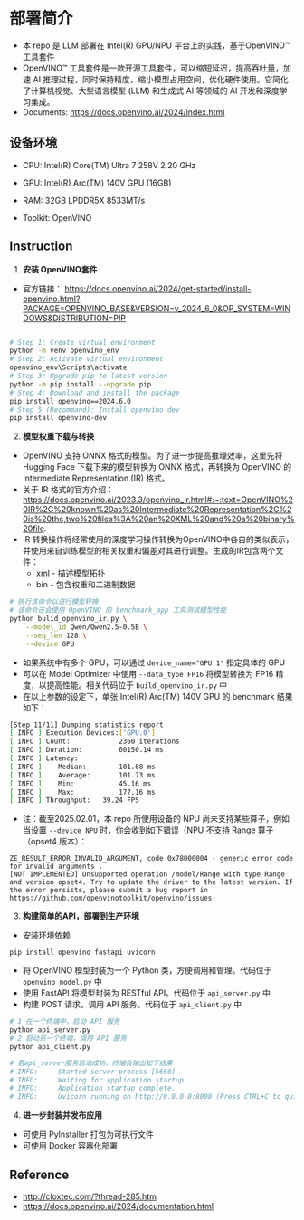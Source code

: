 # 部署简介
- 本 repo 是 LLM 部署在 Intel(R) GPU/NPU 平台上的实践，基于OpenVINO™ 工具套件
- OpenVINO™ 工具套件是一款开源工具套件，可以缩短延迟，提高吞吐量，加速 AI 推理过程，同时保持精度，缩小模型占用空间，优化硬件使用。它简化了计算机视觉、大型语言模型 (LLM) 和生成式 AI 等领域的 AI 开发和深度学习集成。
- Documents: https://docs.openvino.ai/2024/index.html

## 设备环境
- CPU: Intel(R) Core(TM) Ultra 7 258V   2.20 GHz
- GPU: Intel(R) Arc(TM) 140V GPU (16GB)
- RAM: 32GB LPDDR5X 8533MT/s

- Toolkit: OpenVINO

## Instruction
1. **安装 OpenVINO套件**
- 官方链接： https://docs.openvino.ai/2024/get-started/install-openvino.html?PACKAGE=OPENVINO_BASE&VERSION=v_2024_6_0&OP_SYSTEM=WINDOWS&DISTRIBUTION=PIP
```sh

# Step 1: Create virtual environment
python -m venv openvino_env
# Step 2: Activate virtual environment
openvino_env\Scripts\activate
# Step 3: Upgrade pip to latest version
python -m pip install --upgrade pip
# Step 4: Download and install the package
pip install openvino==2024.6.0
# Step 5 (Recommand): Install openvino dev
pip install openvino-dev
```

2. **模型权重下载与转换**
- OpenVINO 支持 ONNX 格式的模型。为了进一步提高推理效率，这里先将 Hugging Face 下载下来的模型转换为 ONNX 格式，再转换为 OpenVINO 的 Intermediate Representation (IR) 格式。
- 关于 IR 格式的官方介绍：https://docs.openvino.ai/2023.3/openvino_ir.html#:~:text=OpenVINO%20IR%2C%20known%20as%20Intermediate%20Representation%2C%20is%20the,two%20files%3A%20an%20XML%20and%20a%20binary%20file.
- IR 转换操作将经常使用的深度学习操作转换为OpenVINO中各自的类似表示，并使用来自训练模型的相关权重和偏差对其进行调整。生成的IR包含两个文件：
    - xml - 描述模型拓扑
    - bin - 包含权重和二进制数据

```sh
# 执行该命令以进行模型转换
# 该命令还会使用 OpenVINO 的 benchmark_app 工具测试模型性能
python bulid_openvino_ir.py \
    --model_id Qwen/Qwen2.5-0.5B \
    --seq_len 128 \
    --device GPU
```
- 如果系统中有多个 GPU，可以通过 ```device_name="GPU.1"``` 指定具体的 GPU
- 可以在 Model Optimizer 中使用 ```--data_type FP16``` 将模型转换为 FP16 精度，以提高性能。相关代码位于 ```build_openvino_ir.py``` 中
- 在以上参数的设定下，单张 Intel(R) Arc(TM) 140V GPU 的 benchmark 结果如下：
```sh
[Step 11/11] Dumping statistics report
[ INFO ] Execution Devices:['GPU.0']
[ INFO ] Count:            2360 iterations
[ INFO ] Duration:         60150.14 ms
[ INFO ] Latency:
[ INFO ]    Median:        101.68 ms
[ INFO ]    Average:       101.73 ms
[ INFO ]    Min:           45.16 ms
[ INFO ]    Max:           177.16 ms
[ INFO ] Throughput:   39.24 FPS
```
- 注：截至2025.02.01，本 repo 所使用设备的 NPU 尚未支持某些算子，例如当设置 ```--device NPU``` 时，你会收到如下错误（NPU 不支持 Range 算子（opset4 版本）：
```
ZE_RESULT_ERROR_INVALID_ARGUMENT, code 0x78000004 - generic error code for invalid arguments . 
[NOT IMPLEMENTED] Unsupported operation /model/Range with type Range and version opset4. Try to update the driver to the latest version. If the error persists, please submit a bug report in https://github.com/openvinotoolkit/openvino/issues
```


3. **构建简单的API，部署到生产环境**
- 安装环境依赖
```
pip install openvino fastapi uvicorn
```
- 将 OpenVINO 模型封装为一个 Python 类，方便调用和管理。代码位于 ```openvino_model.py``` 中
- 使用 FastAPI 将模型封装为 RESTful API。代码位于 ```api_server.py``` 中
- 构建 POST 请求，调用 API 服务。代码位于 ```api_client.py``` 中

```sh
# 1 在一个终端中，启动 API 服务
python api_server.py
# 2 启动另一个终端，调用 API 服务
python api_client.py

# 若api_server服务启动成功，终端会输出如下结果
# INFO:     Started server process [5660]
# INFO:     Waiting for application startup.
# INFO:     Application startup complete.
# INFO:     Uvicorn running on http://0.0.0.0:8000 (Press CTRL+C to quit)
```

4. **进一步封装并发布应用**
- 可使用 PyInstaller 打包为可执行文件
- 可使用 Docker 容器化部署

## Reference
- http://cloxtec.com/?thread-285.htm
- https://docs.openvino.ai/2024/documentation.html